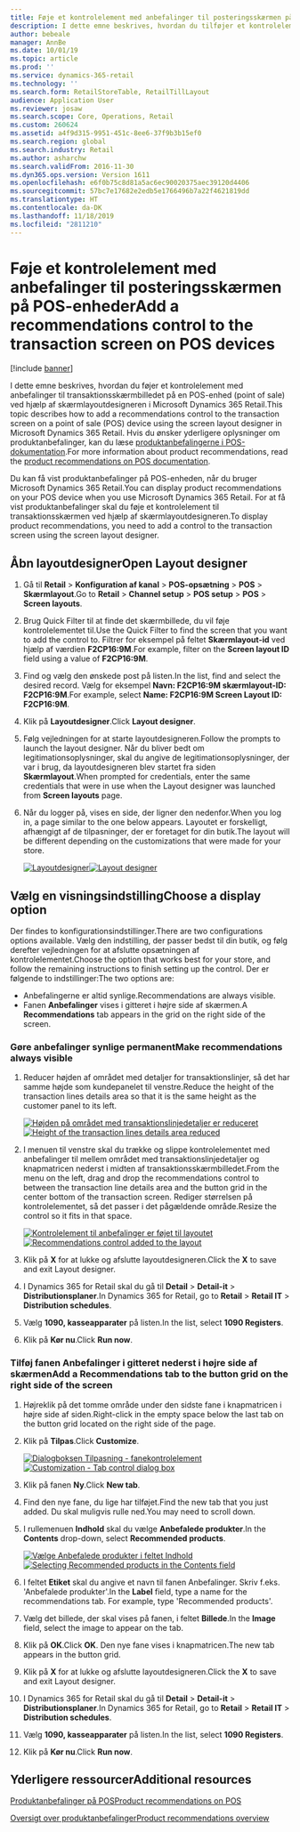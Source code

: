 ```yaml
---
title: Føje et kontrolelement med anbefalinger til posteringsskærmen på POS-enheder
description: I dette emne beskrives, hvordan du tilføjer et kontrolelement med anbefalinger til transaktionsskærmbilledet på en POS-enhed (point of sale) ved hjælp af skærmlayoutdesigneren i Microsoft Dynamics 365 for Retail.
author: bebeale
manager: AnnBe
ms.date: 10/01/19
ms.topic: article
ms.prod: ''
ms.service: dynamics-365-retail
ms.technology: ''
ms.search.form: RetailStoreTable, RetailTillLayout
audience: Application User
ms.reviewer: josaw
ms.search.scope: Core, Operations, Retail
ms.custom: 260624
ms.assetid: a4f9d315-9951-451c-8ee6-37f9b3b15ef0
ms.search.region: global
ms.search.industry: Retail
ms.author: asharchw
ms.search.validFrom: 2016-11-30
ms.dyn365.ops.version: Version 1611
ms.openlocfilehash: e6f0b75c8d81a5ac6ec90020375aec39120d4406
ms.sourcegitcommit: 57bc7e17682e2edb5e1766496b7a22f4621819dd
ms.translationtype: HT
ms.contentlocale: da-DK
ms.lasthandoff: 11/18/2019
ms.locfileid: "2811210"
---
```

# <a name="add-a-recommendations-control-to-the-transaction-screen-on-pos-devices"></a><span data-ttu-id="2c8ae-103">Føje et kontrolelement med anbefalinger til posteringsskærmen på POS-enheder</span><span class="sxs-lookup"><span data-stu-id="2c8ae-103">Add a recommendations control to the transaction screen on POS devices</span></span>

[!include [banner](includes/banner.md)]


<span data-ttu-id="2c8ae-104">I dette emne beskrives, hvordan du føjer et kontrolelement med anbefalinger til transaktionsskærmbilledet på en POS-enhed (point of sale) ved hjælp af skærmlayoutdesigneren i Microsoft Dynamics 365 Retail.</span><span class="sxs-lookup"><span data-stu-id="2c8ae-104">This topic describes how to add a recommendations control to the transaction screen on a point of sale (POS) device using the screen layout designer in Microsoft Dynamics 365 Retail.</span></span> <span data-ttu-id="2c8ae-105">Hvis du ønsker yderligere oplysninger om produktanbefalinger, kan du læse [produktanbefalingerne i POS-dokumentation](product.md).</span><span class="sxs-lookup"><span data-stu-id="2c8ae-105">For more information about product recommendations, read the  [product recommendations on POS documentation](product.md).</span></span>


<span data-ttu-id="2c8ae-106">Du kan få vist produktanbefalinger på POS-enheden, når du bruger Microsoft Dynamics 365 Retail.</span><span class="sxs-lookup"><span data-stu-id="2c8ae-106">You can display product recommendations on your POS device when you use Microsoft Dynamics 365 Retail.</span></span> <span data-ttu-id="2c8ae-107">For at få vist produktanbefalinger skal du føje et kontrolelement til transaktionsskærmen ved hjælp af skærmlayoutdesigneren.</span><span class="sxs-lookup"><span data-stu-id="2c8ae-107">To display product recommendations, you need to add a control to the transaction screen using the screen layout designer.</span></span> 

## <a name="open-layout-designer"></a><span data-ttu-id="2c8ae-108">Åbn layoutdesigner</span><span class="sxs-lookup"><span data-stu-id="2c8ae-108">Open Layout designer</span></span>

1. <span data-ttu-id="2c8ae-109">Gå til **Retail** &gt; **Konfiguration af kanal** &gt; **POS-opsætning** &gt; **POS** &gt; **Skærmlayout**.</span><span class="sxs-lookup"><span data-stu-id="2c8ae-109">Go to **Retail** &gt; **Channel setup** &gt; **POS setup** &gt; **POS** &gt; **Screen layouts**.</span></span>
2. <span data-ttu-id="2c8ae-110">Brug Quick Filter til at finde det skærmbillede, du vil føje kontrolelementet til.</span><span class="sxs-lookup"><span data-stu-id="2c8ae-110">Use the Quick Filter to find the screen that you want to add the control to.</span></span> <span data-ttu-id="2c8ae-111">Filtrer for eksempel på feltet **Skærmlayout-id** ved hjælp af værdien **F2CP16:9M**.</span><span class="sxs-lookup"><span data-stu-id="2c8ae-111">For example, filter on the **Screen layout ID** field using a value of **F2CP16:9M**.</span></span>
3. <span data-ttu-id="2c8ae-112">Find og vælg den ønskede post på listen.</span><span class="sxs-lookup"><span data-stu-id="2c8ae-112">In the list, find and select the desired record.</span></span> <span data-ttu-id="2c8ae-113">Vælg for eksempel **Navn: F2CP16:9M skærmlayout-ID: F2CP16:9M**.</span><span class="sxs-lookup"><span data-stu-id="2c8ae-113">For example, select **Name: F2CP16:9M Screen Layout ID: F2CP16:9M**.</span></span>
4. <span data-ttu-id="2c8ae-114">Klik på **Layoutdesigner**.</span><span class="sxs-lookup"><span data-stu-id="2c8ae-114">Click **Layout designer**.</span></span>
5. <span data-ttu-id="2c8ae-115">Følg vejledningen for at starte layoutdesigneren.</span><span class="sxs-lookup"><span data-stu-id="2c8ae-115">Follow the prompts to launch the layout designer.</span></span> <span data-ttu-id="2c8ae-116">Når du bliver bedt om legitimationsoplysninger, skal du angive de legitimationsoplysninger, der var i brug, da layoutdesigneren blev startet fra siden **Skærmlayout**.</span><span class="sxs-lookup"><span data-stu-id="2c8ae-116">When prompted for credentials, enter the same credentials that were in use when the Layout designer was launched from **Screen layouts** page.</span></span>
6. <span data-ttu-id="2c8ae-117">Når du logger på, vises en side, der ligner den nedenfor.</span><span class="sxs-lookup"><span data-stu-id="2c8ae-117">When you log in, a page similar to the one below appears.</span></span> <span data-ttu-id="2c8ae-118">Layoutet er forskelligt, afhængigt af de tilpasninger, der er foretaget for din butik.</span><span class="sxs-lookup"><span data-stu-id="2c8ae-118">The layout will be different depending on the customizations that were made for your store.</span></span>


    <span data-ttu-id="2c8ae-119">[![Layoutdesigner](./media/screenlayout-pic-1.png)](./media/screenlayout-pic-1.png)</span><span class="sxs-lookup"><span data-stu-id="2c8ae-119">[![Layout designer](./media/screenlayout-pic-1.png)](./media/screenlayout-pic-1.png)</span></span>

## <a name="choose-a-display-option"></a><span data-ttu-id="2c8ae-120">Vælg en visningsindstilling</span><span class="sxs-lookup"><span data-stu-id="2c8ae-120">Choose a display option</span></span>

<span data-ttu-id="2c8ae-121">Der findes to konfigurationsindstillinger.</span><span class="sxs-lookup"><span data-stu-id="2c8ae-121">There are two configurations options available.</span></span> <span data-ttu-id="2c8ae-122">Vælg den indstilling, der passer bedst til din butik, og følg derefter vejledningen for at afslutte opsætningen af kontrolelementet.</span><span class="sxs-lookup"><span data-stu-id="2c8ae-122">Choose the option that works best for your store, and follow the remaining instructions to finish setting up the control.</span></span> <span data-ttu-id="2c8ae-123">Der er følgende to indstillinger:</span><span class="sxs-lookup"><span data-stu-id="2c8ae-123">The two options are:</span></span>

- <span data-ttu-id="2c8ae-124">Anbefalingerne er altid synlige.</span><span class="sxs-lookup"><span data-stu-id="2c8ae-124">Recommendations are always visible.</span></span>
- <span data-ttu-id="2c8ae-125">Fanen **Anbefalinger** vises i gitteret i højre side af skærmen.</span><span class="sxs-lookup"><span data-stu-id="2c8ae-125">A **Recommendations** tab appears in the grid on the right side of the screen.</span></span>

### <a name="make-recommendations-always-visible"></a><span data-ttu-id="2c8ae-126">Gøre anbefalinger synlige permanent</span><span class="sxs-lookup"><span data-stu-id="2c8ae-126">Make recommendations always visible</span></span>


1. <span data-ttu-id="2c8ae-127">Reducer højden af området med detaljer for transaktionslinjer, så det har samme højde som kundepanelet til venstre.</span><span class="sxs-lookup"><span data-stu-id="2c8ae-127">Reduce the height of the transaction lines details area so that it is the same height as the customer panel to its left.</span></span>


    <span data-ttu-id="2c8ae-128">[![Højden på området med transaktionslinjedetaljer er reduceret](./media/screenlayout-pic-2.png)](./media/screenlayout-pic-2.png)</span><span class="sxs-lookup"><span data-stu-id="2c8ae-128">[![Height of the transaction lines details area reduced](./media/screenlayout-pic-2.png)](./media/screenlayout-pic-2.png)</span></span>

2. <span data-ttu-id="2c8ae-129">I menuen til venstre skal du trække og slippe kontrolelementet med anbefalinger til mellem området med transaktionslinjedetaljer og knapmatricen nederst i midten af transaktionsskærmbilledet.</span><span class="sxs-lookup"><span data-stu-id="2c8ae-129">From the menu on the left, drag and drop the recommendations control to between the transaction line details area and the button grid in the center bottom of the transaction screen.</span></span> <span data-ttu-id="2c8ae-130">Rediger størrelsen på kontrolelementet, så det passer i det pågældende område.</span><span class="sxs-lookup"><span data-stu-id="2c8ae-130">Resize the control so it fits in that space.</span></span>

    <span data-ttu-id="2c8ae-131">[![Kontrolelement til anbefalinger er føjet til layoutet](./media/screenlayout-pic-3.png)](./media/screenlayout-pic-3.png)</span><span class="sxs-lookup"><span data-stu-id="2c8ae-131">[![Recommendations control added to the layout](./media/screenlayout-pic-3.png)](./media/screenlayout-pic-3.png)</span></span>


3. <span data-ttu-id="2c8ae-132">Klik på **X** for at lukke og afslutte layoutdesigneren.</span><span class="sxs-lookup"><span data-stu-id="2c8ae-132">Click the **X** to save and exit Layout designer.</span></span>
4. <span data-ttu-id="2c8ae-133">I Dynamics 365 for Retail skal du gå til **Detail** &gt; **Detail-it** &gt; **Distributionsplaner**.</span><span class="sxs-lookup"><span data-stu-id="2c8ae-133">In Dynamics 365 for Retail, go to **Retail** &gt; **Retail IT** &gt; **Distribution schedules**.</span></span>
5. <span data-ttu-id="2c8ae-134">Vælg **1090, kasseapparater** på listen.</span><span class="sxs-lookup"><span data-stu-id="2c8ae-134">In the list, select **1090 Registers**.</span></span>
6. <span data-ttu-id="2c8ae-135">Klik på **Kør nu**.</span><span class="sxs-lookup"><span data-stu-id="2c8ae-135">Click **Run now**.</span></span>


### <a name="add-a-recommendations-tab-to-the-button-grid-on-the-right-side-of-the-screen"></a><span data-ttu-id="2c8ae-136">Tilføj fanen Anbefalinger i gitteret nederst i højre side af skærmen</span><span class="sxs-lookup"><span data-stu-id="2c8ae-136">Add a Recommendations tab to the button grid on the right side of the screen</span></span>

1. <span data-ttu-id="2c8ae-137">Højreklik på det tomme område under den sidste fane i knapmatricen i højre side af siden.</span><span class="sxs-lookup"><span data-stu-id="2c8ae-137">Right-click in the empty space below the last tab on the button grid located on the right side of the page.</span></span>

2. <span data-ttu-id="2c8ae-138">Klik på **Tilpas**.</span><span class="sxs-lookup"><span data-stu-id="2c8ae-138">Click **Customize**.</span></span>

    <span data-ttu-id="2c8ae-139">[![Dialogboksen Tilpasning - fanekontrolelement](./media/pic-5.png)](./media/pic-5.png)</span><span class="sxs-lookup"><span data-stu-id="2c8ae-139">[![Customization - Tab control dialog box](./media/pic-5.png)](./media/pic-5.png)</span></span>

3. <span data-ttu-id="2c8ae-140">Klik på fanen **Ny**.</span><span class="sxs-lookup"><span data-stu-id="2c8ae-140">Click **New tab**.</span></span>
4. <span data-ttu-id="2c8ae-141">Find den nye fane, du lige har tilføjet.</span><span class="sxs-lookup"><span data-stu-id="2c8ae-141">Find the new tab that you just added.</span></span> <span data-ttu-id="2c8ae-142">Du skal muligvis rulle ned.</span><span class="sxs-lookup"><span data-stu-id="2c8ae-142">You may need to scroll down.</span></span>
5. <span data-ttu-id="2c8ae-143">I rullemenuen **Indhold** skal du vælge **Anbefalede produkter**.</span><span class="sxs-lookup"><span data-stu-id="2c8ae-143">In the **Contents** drop-down, select **Recommended products**.</span></span>

    <span data-ttu-id="2c8ae-144">[![Vælge Anbefalede produkter i feltet Indhold](./media/pic-6.png)](./media/pic-6.png)</span><span class="sxs-lookup"><span data-stu-id="2c8ae-144">[![Selecting Recommended products in the Contents field](./media/pic-6.png)](./media/pic-6.png)</span></span>

6. <span data-ttu-id="2c8ae-145">I feltet **Etiket** skal du angive et navn til fanen Anbefalinger. Skriv f.eks. 'Anbefalede produkter'.</span><span class="sxs-lookup"><span data-stu-id="2c8ae-145">In the **Label** field, type a name for the recommendations tab. For example, type 'Recommended products'.</span></span>
7. <span data-ttu-id="2c8ae-146">Vælg det billede, der skal vises på fanen, i feltet **Billede**.</span><span class="sxs-lookup"><span data-stu-id="2c8ae-146">In the **Image** field, select the image to appear on the tab.</span></span>
8. <span data-ttu-id="2c8ae-147">Klik på **OK**.</span><span class="sxs-lookup"><span data-stu-id="2c8ae-147">Click **OK**.</span></span> <span data-ttu-id="2c8ae-148">Den nye fane vises i knapmatricen.</span><span class="sxs-lookup"><span data-stu-id="2c8ae-148">The new tab appears in the button grid.</span></span>
9. <span data-ttu-id="2c8ae-149">Klik på **X** for at lukke og afslutte layoutdesigneren.</span><span class="sxs-lookup"><span data-stu-id="2c8ae-149">Click the **X** to save and exit Layout designer.</span></span>
10. <span data-ttu-id="2c8ae-150">I Dynamics 365 for Retail skal du gå til **Detail** &gt; **Detail-it** &gt; **Distributionsplaner**.</span><span class="sxs-lookup"><span data-stu-id="2c8ae-150">In Dynamics 365 for Retail, go to **Retail** &gt; **Retail IT** &gt; **Distribution schedules**.</span></span>
11. <span data-ttu-id="2c8ae-151">Vælg **1090, kasseapparater** på listen.</span><span class="sxs-lookup"><span data-stu-id="2c8ae-151">In the list, select **1090 Registers**.</span></span>
12. <span data-ttu-id="2c8ae-152">Klik på **Kør nu**.</span><span class="sxs-lookup"><span data-stu-id="2c8ae-152">Click **Run now**.</span></span>

## <a name="additional-resources"></a><span data-ttu-id="2c8ae-153">Yderligere ressourcer</span><span class="sxs-lookup"><span data-stu-id="2c8ae-153">Additional resources</span></span>

[<span data-ttu-id="2c8ae-154">Produktanbefalinger på POS</span><span class="sxs-lookup"><span data-stu-id="2c8ae-154">Product recommendations on POS</span></span>](product.md)

[<span data-ttu-id="2c8ae-155">Oversigt over produktanbefalinger</span><span class="sxs-lookup"><span data-stu-id="2c8ae-155">Product recommendations overview</span></span>](../commerce/product-recommendations.md)
